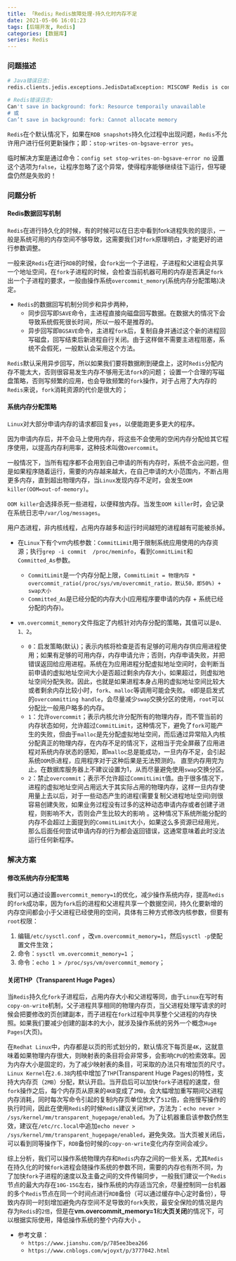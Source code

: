 ```yaml
---
title: 「Redis」Redis故障处理-持久化时内存不足
date: 2021-05-06 16:01:23
tags: [后端开发, Redis]
categories: [数据库]
series: Redis
---
```


### 问题描述
``` bash
# Java错误日志:
redis.clients.jedis.exceptions.JedisDataException: MISCONF Redis is configured to save RDB snapshots, but is currently not able to persist on disk. Commands that may modify the data set are disabled. Please check Redis logs for details about the error.

# Redis错误日志:
Can't save in background: fork: Resource temporaily unavailable
# 或
Can’t save in background: fork: Cannot allocate memory
```

<!-- more -->

`Redis`在个默认情况下，如果在`RDB snapshots`持久化过程中出现问题，`Redis`不允许用户进行任何更新操作；即：`stop-writes-on-bgsave-error yes`。

临时解决方案是通过命令：`config set stop-writes-on-bgsave-error no` 设置这个选项为`false`，让程序忽略了这个异常，使得程序能够继续往下运行，但写硬盘仍然是失败的！

### 问题分析
#### Redis数据回写机制
`Redis`在进行持久化的时候，有的时候可以在日志中看到fork进程失败的提示，一般是系统可用的内存空间不够导致，这需要我们对`fork`原理明白，才能更好的进行参数调整。

一般来说`Redis`在进行`RDB`的时候，会`fork`出一个子进程，子进程和父进程会共享一个地址空间，在`fork`子进程的时候，会检查当前机器可用的内存是否满足`fork`出一个子进程的要求，一般由操作系统`overcommit_memory`(系统内存分配策略)决定。

+ `Redis`的数据回写机制分同步和异步两种，
    * 同步回写即`SAVE`命令，主进程直接向磁盘回写数据。在数据大的情况下会导致系统假死很长时间，所以一般不是推荐的。
    * 异步回写即`BGSAVE`命令，主进程`fork`后，复制自身并通过这个新的进程回写磁盘，回写结束后新进程自行关闭。由于这样做不需要主进程阻塞，系统不会假死，一般默认会采用这个方法。

`Redis`默认采用异步回写，所以如果我们要将数据刷到硬盘上，这时`Redis`分配内存不能太大，否则很容易发生内存不够用无法`fork`的问题；
设置一个合理的写磁盘策略，否则写频繁的应用，也会导致频繁的`fork`操作，对于占用了大内存的`Redis`来说，`fork`消耗资源的代价是很大的；

#### 系统内存分配策略
`Linux`对大部分申请内存的请求都回复`yes`，以便能跑更多更大的程序。

因为申请内存后，并不会马上使用内存，将这些不会使用的空闲内存分配给其它程序使用，以提高内存利用率，这种技术叫做`Overcommit`。

一般情况下，当所有程序都不会用到自己申请的所有内存时，系统不会出问题，但是如果程序随着运行，需要的内存越来越大，在自己申请的大小范围内，不断占用更多内存，直到超出物理内存，当`Linux`发现内存不足时，会发生`OOM killer(OOM=out-of-memory)`。

`OOM killer`会选择杀死一些进程，以便释放内存。当发生`OOM killer`时，会记录在系统日志中`/var/log/messages`。

用户态进程，非内核线程，占用内存越多和运行时间越短的进程越有可能被杀掉。

+ 在`Linux`下有个vm内核参数：`CommitLimit`用于限制系统应用使用的内存资源；执行`grep -i commit  /proc/meminfo`，看到`CommitLimit`和`Committed_As`参数。
    * `CommitLimit`是一个内存分配上限，`CommitLimit = 物理内存 * overcommit_ratio(/proc/sys/vm/overcmmit_ratio，默认50，即50%) + swap大小`
    * `Committed_As`是已经分配的内存大小(应用程序要申请的内存 + 系统已经分配的内存)。

+ `vm.overcommit_memory`文件指定了内核针对内存分配的策略，其值可以是`0、1、2`。                          
    * `0`：启发策略(默认)；表示内核将检查是否有足够的可用内存供应用进程使用；如果有足够的可用内存，内存申请允许；否则，内存申请失败，并把错误返回给应用进程。系统在为应用进程分配虚拟地址空间时，会判断当前申请的虚拟地址空间大小是否超过剩余内存大小，如果超过，则虚拟地址空间分配失败。因此，也就是如果进程本身占用的虚拟地址空间比较大或者剩余内存比较小时，`fork`、`malloc`等调用可能会失败。 `0`即是启发式的`overcommitting handle`，会尽量减少`swap`交换分区的使用，`root`可以分配比一般用户略多的内存。
    * `1`：允许`overcommit`；表示内核允许分配所有的物理内存，而不管当前的内存状态如何，允许超过`CommitLimit`，这种情况下，避免了`fork`可能产生的失败，但由于`malloc`是先分配虚拟地址空间，而后通过异常陷入内核分配真正的物理内存，在内存不足的情况下，这相当于完全屏蔽了应用进程对系统内存状态的感知，即`malloc`总是能成功，一旦内存不足，会引起系统`OOM`杀进程，应用程序对于这种后果是无法预测的。 直至内存用完为止。在数据库服务器上不建议设置为1，从而尽量避免使用`swap`交换分区。
    * `2`：禁止`overcommit`；表示不允许超过`CommitLimit`值。由于很多情况下，进程的虚拟地址空间占用远大于其实际占用的物理内存，这样一旦内存使用量上去以后，对于一些动态产生的进程(需要复制父进程地址空间)则很容易创建失败，如果业务过程没有过多的这种动态申请内存或者创建子进程，则影响不大，否则会产生比较大的影响 。这种情况下系统所能分配的内存不会超过上面提到的`CommitLimit`大小，如果这么多资源已经用光，那么后面任何尝试申请内存的行为都会返回错误，这通常意味着此时没法运行任何新程序。


### 解决方案
#### 修改系统内存分配策略
我们可以通过设置`overcommit_memory=1`的优化，减少操作系统内存，提高`Redis`的`fork`成功率，因为`fork`后的进程和父进程共享一个数据空间，持久化要新增的内存空间都会小于父进程已经使用的空间，具体有三种方式修改内核参数，但要有`root`权限：
1. 编辑`/etc/sysctl.conf` ，改`vm.overcommit_memory=1`，然后`sysctl -p`使配置文件生效；
2. 命令：`sysctl vm.overcommit_memory=1` ；
3. 命令：`echo 1 > /proc/sys/vm/overcommit_memory`；

#### 关闭THP（Transparent Huge Pages）
当`Redis`持久化`fork`子进程后，占用内存大小和父进程等同，由于`Linux`在写时有`copy-on-write`机制，父子进程共享相同的物理内存页，当父进程处理写请求的时候会把要修改的页创建副本，而子进程在`fork`过程中共享整个父进程的内存快照。如果我们要减少创建的副本的大小，就涉及操作系统的另外一个概念`Huge Pages`(大页)。

在`Redhat Linux`中，内存都是以页的形式划分的，默认情况下每页是`4K`，这就意味着如果物理内存很大，则映射表的条目将会非常多，会影响`CPU`的检索效率。因为内存大小是固定的，为了减少映射表的条目，可采取的办法只有增加页的尺寸。`Linux Kernel`在`2.6.38`内核中增加了`THP`(Transparent Huge Pages)的特性，支持大内存页（`2MB`）分配，默认开启。当开启后可以加快`fork`子进程的速度，但`fork`操作之后，每个内存页从原来的`4KB`变成了`2MB`，会大幅增加重写期间父进程内存消耗，同时每次写命令引起的复制内存页单位放大了`512`倍，会拖慢写操作的执行时间，因此在使用`Redis`的时候`Redis`建议关闭`THP`，方法为：`echo never > /sys/kernel/mm/transparent_hugepage/enabled`。为了让机器重启该参数仍然生效，建议在`/etc/rc.local`中追加`echo never > /sys/kernel/mm/transparent_hugepage/enabled`，避免失效。当大页被关闭后，可以看到同等操作下，`RDB`备份时候的`copy-on-write`变化内存空间会减少。

综上分析，我们可以操作系统物理内存和`Redis`内存之间的一些关系，尤其`Redis`在持久化的时候`fork`进程会随操作系统的参数不同，需要的内存也有所不同，为了加快`fork`子进程的速度以及主备之间的文件传输同步，一般我们建议一个`Redis`节点的最大内存在`10G-15G`左右，操作系统的内存适当冗余，尽量控制同一台机器的多个`Redis`节点在同一个时间点进行`RDB`备份（可以通过缓存中心定时备份），导致内存同一时刻增加避免内存空间不足导致的`fork`失败，最安全保险的情况是内存为`Redis`的`2倍`，但是在**vm.overcommit_memory=1**和**大页关闭**的情况下，可以根据实际使用，降低操作系统的整个内存大小 。

+ 参考文章：
    * `https://www.jianshu.com/p/785ee3bea266`
    * `https://www.cnblogs.com/wjoyxt/p/3777042.html`
